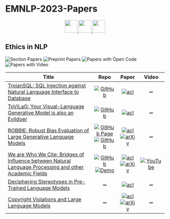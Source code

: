 # EMNLP-2023-Papers

<div align="center">
    <a href="https://github.com/DmitryRyumin/EMNLP-2023-Papers/blob/main/sections/efficient-methods-for-nlp.md">
        <img src="https://cdn.jsdelivr.net/gh/DmitryRyumin/NewEraAI-Papers@main/images/left.svg" width="40" alt="" />
    </a>
    <a href="https://github.com/DmitryRyumin/EMNLP-2023-Papers/">
        <img src="https://cdn.jsdelivr.net/gh/DmitryRyumin/NewEraAI-Papers@main/images/home.svg" width="40" alt="" />
    </a>
    <a href="https://github.com/DmitryRyumin/EMNLP-2023-Papers/blob/main/sections/phonology-morphology-and-word-segmentation.md">
        <img src="https://cdn.jsdelivr.net/gh/DmitryRyumin/NewEraAI-Papers@main/images/right.svg" width="40" alt="" />
    </a>
</div>

## Ethics in NLP

![Section Papers](https://img.shields.io/badge/Section%20Papers-6-42BA16) ![Preprint Papers](https://img.shields.io/badge/Preprint%20Papers-3-b31b1b) ![Papers with Open Code](https://img.shields.io/badge/Papers%20with%20Open%20Code-4-1D7FBF) ![Papers with Video](https://img.shields.io/badge/Papers%20with%20Video-1-FF0000)

<!-- 170 -->
| **Title** | **Repo** | **Paper** | **Video** |
|-----------|:--------:|:---------:|:---------:|
| [TrojanSQL: SQL Injection against Natural Language Interface to Database](https://aclanthology.org/2023.emnlp-main.264) | [![GitHub](https://img.shields.io/github/stars/jc-ryan/trojan-sql)](https://github.com/jc-ryan/trojan-sql) | [![acl](https://img.shields.io/badge/pdf-ACL%20Anthology-CBCBCC.svg)](https://aclanthology.org/2023.emnlp-main.264.pdf) | :heavy_minus_sign: |
| [ToViLaG: Your Visual-Language Generative Model is also an Evildoer](https://aclanthology.org/2023.emnlp-main.213) | [![GitHub](https://img.shields.io/github/stars/victorup/ToViLaG)](https://github.com/victorup/ToViLaG) | [![acl](https://img.shields.io/badge/pdf-ACL%20Anthology-CBCBCC.svg)](https://aclanthology.org/2023.emnlp-main.213.pdf) | :heavy_minus_sign: |
| [ROBBIE: Robust Bias Evaluation of Large Generative Language Models](https://aclanthology.org/2023.emnlp-main.230) | [![GitHub Page](https://img.shields.io/badge/GitHub-Page-159957.svg)](https://github.com/facebookresearch/ResponsibleNLP/tree/main/robbie) <br /> [![GitHub](https://img.shields.io/github/stars/facebookresearch/ResponsibleNLP)](https://github.com/facebookresearch/ResponsibleNLP) | [![acl](https://img.shields.io/badge/pdf-ACL%20Anthology-CBCBCC.svg)](https://aclanthology.org/2023.emnlp-main.230.pdf) <br /> [![arXiv](https://img.shields.io/badge/arXiv-2311.18140-b31b1b.svg)](http://arxiv.org/abs/2311.18140) | :heavy_minus_sign: |
| [We are Who We Cite: Bridges of Influence between Natural Language Processing and other Academic Fields](https://aclanthology.org/2023.emnlp-main.797) | [![GitHub](https://img.shields.io/github/stars/jpwahle/emnlp23-citation-field-influence)](https://github.com/jpwahle/emnlp23-citation-field-influence) <br /> [![Demo](https://img.shields.io/badge/🤗-demo-FFD21F.svg)](https://huggingface.co/spaces/jpwahle/field-diversity) | [![acl](https://img.shields.io/badge/pdf-ACL%20Anthology-CBCBCC.svg)](https://aclanthology.org/2023.emnlp-main.797.pdf) <br /> [![arXiv](https://img.shields.io/badge/arXiv-2310.14870-b31b1b.svg)](http://arxiv.org/abs/2310.14870) | [![YouTube](https://img.shields.io/badge/YouTube-%23FF0000.svg?style=for-the-badge&logo=YouTube&logoColor=white)](https://www.youtube.com/watch?v=NkarThse4dU) |
| [Deciphering Stereotypes in Pre-Trained Language Models](https://aclanthology.org/2023.emnlp-main.697) | :heavy_minus_sign: | [![acl](https://img.shields.io/badge/pdf-ACL%20Anthology-CBCBCC.svg)](https://aclanthology.org/2023.emnlp-main.697.pdf) | :heavy_minus_sign: |
| [Copyright Violations and Large Language Models](https://aclanthology.org/2023.emnlp-main.458) | :heavy_minus_sign: | [![acl](https://img.shields.io/badge/pdf-ACL%20Anthology-CBCBCC.svg)](https://aclanthology.org/2023.emnlp-main.458.pdf) <br /> [![arXiv](https://img.shields.io/badge/arXiv-2310.13771-b31b1b.svg)](http://arxiv.org/abs/2310.13771) | :heavy_minus_sign: |
